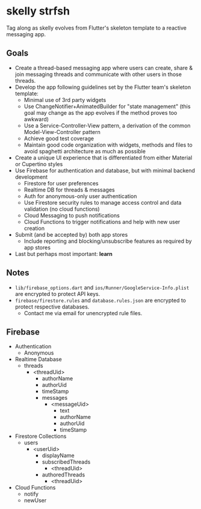 # skelly strfsh

Tag along as skelly evolves from Flutter's skeleton template to a reactive messaging app.

## Goals
  - Create a thread-based messaging app where users can create, share & join messaging threads and communicate with other users in those threads.
  - Develop the app following guidelines set by the Flutter team's skeleton template:
    - Minimal use of 3rd party widgets
    - Use ChangeNotifier+AnimatedBuilder for "state management" (this goal may change as the app evolves if the method proves too awkward)
    - Use a Service-Controller-View pattern, a derivation of the common Model-View-Controller pattern
    - Achieve good test coverage
    - Maintain good code organization with widgets, methods and files to avoid spaghetti architecture as much as possible
  - Create a unique UI experience that is differentiated from either Material or Cupertino styles
  - Use Firebase for authentication and database, but with minimal backend development
    - Firestore for user preferences
    - Realtime DB for threads & messages
    - Auth for anonymous-only user authentication
    - Use Firestore security rules to manage access control and data validation (no cloud functions)
    - Cloud Messaging to push notifications
    - Cloud Functions to trigger notifications and help with new user creation
  - Submit (and be accepted by) both app stores
    - Include reporting and blocking/unsubscribe features as required by app stores
  - Last but perhaps most important: **learn**

## Notes
  - `lib/firebase_options.dart` and `ios/Runner/GoogleService-Info.plist` are encrypted to protect API keys.
  - `firebase/firestore.rules` and `database.rules.json` are encrypted to protect respective databases. 
    - Contact me via email for unencrypted rule files.

## Firebase
  - Authentication
    - Anonymous
  - Realtime Database
    - threads
      - \<threadUid\>
        - authorName
        - authorUid
        - timeStamp
        - messages
          - \<messageUid\>
            - text
            - authorName
            - authorUid
            - timeStamp
  - Firestore Collections
    - users
      - \<userUid\>
        - displayName
        - subscribedThreads
          - \<threadUid\>
        - authoredThreads
          - \<threadUid\>
  - Cloud Functions
    - notify
    - newUser
